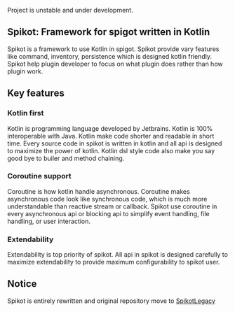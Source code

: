 Project is unstable and under development.

## Spikot: Framework for spigot written in Kotlin
Spikot is a framework to use Kotlin in spigot. Spikot provide vary features like command, inventory, persistence which
is designed kotlin friendly. Spikot help plugin developer to focus on what plugin does rather than how plugin work.

## Key features
### Kotlin first
Kotlin is programming language developed by Jetbrains. Kotlin is 100% interoperable with Java. Kotlin make code shorter and readable in short time. Every source code in spikot is written in kotlin and all api is designed to maximize the power of kotlin. Kotlin dsl style code also make you say good bye to builer and method chaining.

### Coroutine support

Coroutine is how kotlin handle asynchronous. Coroutine makes asynchronous code look like synchronous code, which is much more understandable than reactive stream or callback. Spikot use coroutine in every asynchronous api or blocking api to simplify event handling, file handling, or user interaction.

### Extendability

Extendability is top priority of spikot. All api in spikot is designed carefully to maximize extendability to provide maximum configurability to spikot user. 

## Notice
Spikot is entirely rewritten and original repository move to [SpikotLegacy](https://github.com/Spikot/SpikotLegacy)